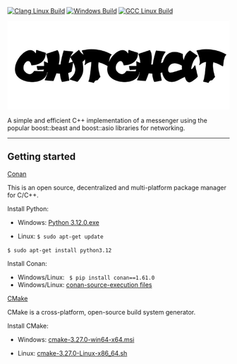 [![Clang Linux Build](https://github.com/memorisecodead/ChitChat/actions/workflows/Clang%20Linux%20Build.yml/badge.svg)](https://github.com/memorisecodead/ChitChat/actions/workflows/Clang%20Linux%20Build.yml)
[![Windows Build](https://github.com/memorisecodead/ChitChat/actions/workflows/Windows%20Build.yml/badge.svg)](https://github.com/memorisecodead/ChitChat/actions/workflows/Windows%20Build.yml)
[![GCC Linux Build](https://github.com/memorisecodead/ChitChat/actions/workflows/GCC%20Linux%20Build.yml/badge.svg)](https://github.com/memorisecodead/ChitChat/actions/workflows/GCC%20Linux%20Build.yml)

![](./ChitChat_logo.png)

A simple and efficient C++ implementation of a messenger using the popular boost::beast and boost::asio libraries for networking.

--- 

## Getting started

[Conan](https://conan.io/index.html)

This is an open source, decentralized and multi-platform package manager for C/C++.

 Install Python: 

 - Windows: [Python 3.12.0.exe](https://www.python.org/ftp/python/3.12.0/)

 - Linux: 
```$ sudo apt-get update ```

```$ sudo apt-get install python3.12```

Install Conan: 

 - Windows/Linux: ``` $ pip install conan==1.61.0```
 - Windows/Linux: [conan-source-execution files](https://github.com/conan-io/conan/releases/tag/1.61.0)

[CMake](https://cmake.org)

CMake is a cross-platform, open-source build system generator. 

Install CMake:

 - Windows: [cmake-3.27.0-win64-x64.msi](https://github.com/Kitware/CMake/releases/download/v3.27.0-rc1/cmake-3.27.0-rc1-windows-x86_64.msi)


 - Linux: [cmake-3.27.0-Linux-x86_64.sh](https://github.com/Kitware/CMake/releases/download/v3.27.0-rc1/cmake-3.27.0-rc1-linux-x86_64.sh)

